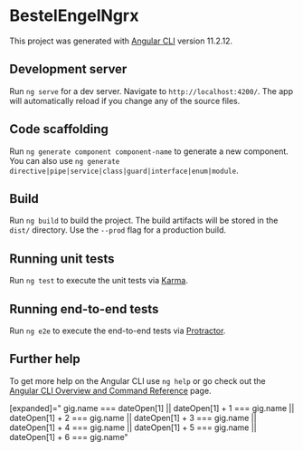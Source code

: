 # BestelEngelNgrx

This project was generated with [Angular CLI](https://github.com/angular/angular-cli) version 11.2.12.

## Development server

Run `ng serve` for a dev server. Navigate to `http://localhost:4200/`. The app will automatically reload if you change any of the source files.

## Code scaffolding

Run `ng generate component component-name` to generate a new component. You can also use `ng generate directive|pipe|service|class|guard|interface|enum|module`.

## Build

Run `ng build` to build the project. The build artifacts will be stored in the `dist/` directory. Use the `--prod` flag for a production build.

## Running unit tests

Run `ng test` to execute the unit tests via [Karma](https://karma-runner.github.io).

## Running end-to-end tests

Run `ng e2e` to execute the end-to-end tests via [Protractor](http://www.protractortest.org/).

## Further help

To get more help on the Angular CLI use `ng help` or go check out the [Angular CLI Overview and Command Reference](https://angular.io/cli) page.

[expanded]="
                        gig.name === dateOpen[1] ||
                        dateOpen[1] + 1 === gig.name ||
                        dateOpen[1] + 2 === gig.name ||
                        dateOpen[1] + 3 === gig.name ||
                        dateOpen[1] + 4 === gig.name ||
                        dateOpen[1] + 5 === gig.name ||
                        dateOpen[1] + 6 === gig.name"